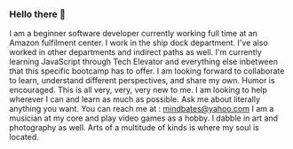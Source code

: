 ### Hello there 👋

<!--
**miqesmyth/miqesmyth** is a ✨ _special_ ✨ repository because its `README.md` (this file) appears on your GitHub profile.

Here are some ideas to get you started:

- 🔭 I’m currently working on Tech Elevator pre cource work and looking forward to bootcamp!
- 🌱 I’m currently learning JavaScript and literally everything because I don't know anything yet...
- 👯 I’m looking to collaborate on whatever the need is calling!
- 🤔 I’m looking for help with all of it, I am brand new to software development.
- 💬 Ask me about anything you want!
- 📫 How to reach me: mindbates@yahoo.com
- ⚡ Fun fact about me: I'm a musician and I enjoy video games.
-->
I am a beginner software developer currently working full time at an Amazon fulfilment center. I work in the ship dock department. I've also worked in other departments and indirect paths as well.
I'm currently learning JavaScript through Tech Elevator and everything else inbetween that this specific bootcamp has to offer.
I am looking forward to collaborate to learn, understand different perspectives, and share my own. Humor is encouraged. This is all very, very, very new to me.
I am looking to help wherever I can and learn as much as possible.
Ask me about literally anything you want.
You can reach me at : mindbates@yahoo.com
I am a musician at my core and play video games as a hobby. I dabble in art and photography as well. Arts of a multitude of kinds is where my soul is located.